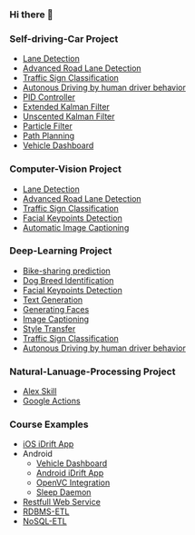 ### Hi there 👋

<!--
**tooth2/tooth2** is a ✨ _special_ ✨ repository because its `README.md` (this file) appears on your GitHub profile.

Here are some ideas to get you started:

- 🔭 I’m currently working on Computer Vision, Deep learning (CNN, RNN/LSTM, GAN, etc) and Natural Language Processing with Python, C++, and JAVA.
- 🌱 I’m currently learning Autonomous car driving - Lidar sensor fusion, Point cloud, Localization , Path planning and  so on
- 👯 I’m looking to collaborate on ...
- 💬 Ask me about ...
- ⚡ Fun fact: ...
-->
### Self-driving-Car Project 
* [Lane Detection](https://github.com/tooth2/Lane_Line_Detection)
* [Advanced Road Lane Detection](https://github.com/tooth2/Road_Lane_Detection) 
* [Traffic Sign Classification](https://github.com/tooth2/Traffic_Sign_Classification) 
* [Autonous Driving by human driver behavior](https://github.com/tooth2/Autonomous_Driving)
* [PID Controller](https://github.com/tooth2/PID_Controller)
* [Extended Kalman Filter](https://github.com/tooth2/Extended-Kalman-Filter)
* [Unscented Kalman Filter](https://github.com/tooth2/Unscented-Kalman-Filter) 
* [Particle Filter](https://github.com/tooth2/Robot_Particle_Fillter)
* [Path Planning](https://github.com/tooth2/Path_Planning) 
* [Vehicle Dashboard](https://github.com/tooth2/VehicleDashboard)


### Computer-Vision Project 
* [Lane Detection](https://github.com/tooth2/Lane_Line_Detection)
* [Advanced Road Lane Detection](https://github.com/tooth2/Road_Lane_Detection) 
* [Traffic Sign Classification](https://github.com/tooth2/Traffic_Sign_Classification)
* [Facial Keypoints Detection](https://github.com/tooth2/Facial-KeyPoints-Detection)
* [Automatic Image Captioning](https://github.com/tooth2/Automatic-Image-Captioning) 

### Deep-Learning Project
* [Bike-sharing prediction](https://github.com/tooth2/Bike-Sharing-Prediction)
* [Dog Breed Identification](https://github.com/tooth2/Dog-Breed-Identification)
* [Facial Keypoints Detection](https://github.com/tooth2/Facial-KeyPoints-Detection) 
* [Text Generation](https://github.com/tooth2/TV-Script-Generation)
* [Generating Faces](https://github.com/tooth2/Celeb-Face-Generation)
* [Image Captioning](https://github.com/tooth2/Automatic-Image-Captioning) 
* [Style Transfer](https://github.com/tooth2/Artistic-Style-Transfer)
* [Traffic Sign Classification](https://github.com/tooth2/Traffic_Sign_Classification)
* [Autonous Driving by human driver behavior](https://github.com/tooth2/Autonomous_Driving)

### Natural-Lanuage-Processing Project 
* [Alex Skill](https://github.com/tooth2/AlexaSkill-Survey)
* [Google Actions](https://github.com/tooth2/GoogleActions)


### Course Examples 
* [iOS iDrift App](https://github.com/tooth2/iDrift_iOS)
* Android
  * [Vehicle Dashboard](https://github.com/tooth2/VehicleDashboard)
  * [Android iDrift App](https://github.com/tooth2/iDrift_Android)
  * [OpenVC Integration](https://github.com/tooth2/TestOpenXC)
  * [Sleep Daemon](https://github.com/tooth2/SleepDaemon)
* [Restfull Web Service](https://github.com/tooth2/BeaconLocationService) 
* [RDBMS-ETL](https://github.com/tooth2/DM-RDBMS-ETL)
* [NoSQL-ETL](https://github.com/tooth2/DM-NoSQL-ETL)



